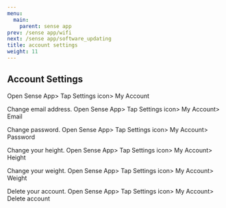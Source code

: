 ```yaml
---
menu:
  main:
    parent: sense app
prev: /sense app/wifi
next: /sense app/software_updating
title: account settings
weight: 11
---
```


## Account Settings


Open Sense App> Tap Settings icon> My Account


Change email address.
Open Sense App> Tap Settings icon> My Account> Email


Change password.
Open Sense App> Tap Settings icon> My Account> Password


Change your height.
Open Sense App> Tap Settings icon> My Account> Height


Change your weight.
Open Sense App> Tap Settings icon> My Account> Weight


Delete your account.
Open Sense App> Tap Settings icon> My Account> Delete account
